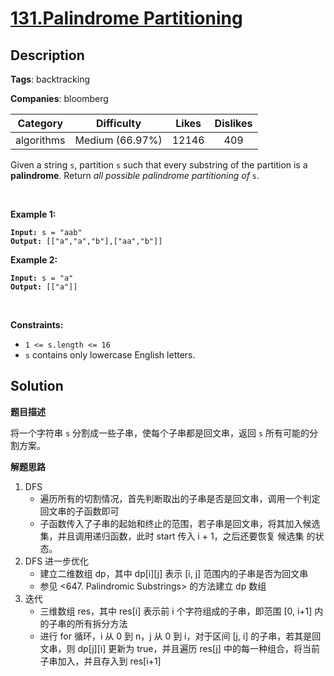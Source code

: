 # [131.Palindrome Partitioning](https://leetcode.com/problems/palindrome-partitioning/description/)

## Description

**Tags**: backtracking

**Companies**: bloomberg

|  Category  |   Difficulty    | Likes | Dislikes |
| :--------: | :-------------: | :---: | :------: |
| algorithms | Medium (66.97%) | 12146 |   409    |

<p>Given a string <code>s</code>, partition <code>s</code> such that every <span data-keyword="substring-nonempty">substring</span> of the partition is a <span data-keyword="palindrome-string"><strong>palindrome</strong></span>. Return <em>all possible palindrome partitioning of </em><code>s</code>.</p>
<p>&nbsp;</p>
<p><strong class="example">Example 1:</strong></p>
<pre><code><strong>Input:</strong> s = "aab"
<strong>Output:</strong> [["a","a","b"],["aa","b"]]</code></pre><p><strong class="example">Example 2:</strong></p>
<pre><code><strong>Input:</strong> s = "a"
<strong>Output:</strong> [["a"]]</code></pre>
<p>&nbsp;</p>
<p><strong>Constraints:</strong></p>
<ul>
  <li><code>1 &lt;= s.length &lt;= 16</code></li>
  <li><code>s</code> contains only lowercase English letters.</li>
</ul>

## Solution

**题目描述**

将一个字符串 `s` 分割成一些子串，使每个子串都是回文串，返回 `s` 所有可能的分割方案。

**解题思路**

1. DFS
   - 遍历所有的切割情况，首先判断取出的子串是否是回文串，调用一个判定回文串的子函数即可
   - 子函数传入了子串的起始和终止的范围，若子串是回文串，将其加入候选集，并且调用递归函数，此时 start 传入 i + 1，之后还要恢复 候选集 的状态。
2. DFS 进一步优化
   - 建立二维数组 dp，其中 dp[i][j] 表示 [i, j] 范围内的子串是否为回文串
   - 参见 <647. Palindromic Substrings> 的方法建立 dp 数组
3. 迭代
   - 三维数组 res，其中 res[i] 表示前 i 个字符组成的子串，即范围 [0, i+1] 内的子串的所有拆分方法
   - 进行 for 循环，i 从 0 到 n，j 从 0 到 i，对于区间 [j, i] 的子串，若其是回文串，则 dp[j][i] 更新为 true，并且遍历 res[j] 中的每一种组合，将当前子串加入，并且存入到 res[i+1]


